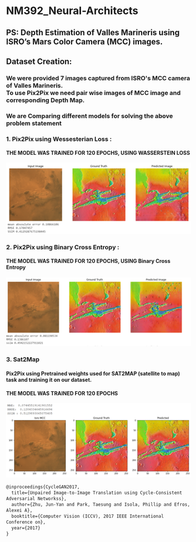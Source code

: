 # NM392_Neural-Architects
## PS: Depth Estimation of Valles Marineris using ISRO’s Mars Color Camera (MCC) images.
##
## Dataset Creation:
### We were provided 7 images captured from ISRO's MCC camera of Valles Marineris.<br>To use Pix2Pix we need pair wise images of MCC image and corresponding Depth Map.
### We are Comparing different models for solving the above problem statement
### 1. Pix2Pix using Wessesterian Loss :
#### THE MODEL WAS TRAINED FOR 120 EPOCHS, USING WASSERSTEIN LOSS
![OUTPUT](https://github.com/ArjunPukale/SIH2020_NM392/blob/master/Images/Pix2pix%20Wloss.png)
### 2. Pix2Pix using Binary Cross Entropy :
#### THE MODEL WAS TRAINED FOR 120 EPOCHS, USING Binary Cross Entropy
![OUTPUT](https://github.com/ArjunPukale/SIH2020_NM392/blob/master/Images/Pix2pixBCE.PNG)
### 3. Sat2Map
#### Pix2Pix using Pretrained weights used for SAT2MAP (satellite to map) task and training it on our dataset.
#### THE MODEL WAS TRAINED FOR 120 EPOCHS
![OUTPUT](https://github.com/ArjunPukale/SIH2020_NM392/blob/master/Images/Sat2map.png)


```
@inproceedings{CycleGAN2017,
  title={Unpaired Image-to-Image Translation using Cycle-Consistent Adversarial Networkss},
  author={Zhu, Jun-Yan and Park, Taesung and Isola, Phillip and Efros, Alexei A},
  booktitle={Computer Vision (ICCV), 2017 IEEE International Conference on},
  year={2017}
}
```
